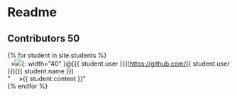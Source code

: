 # Readme 
## Contributors 50

{% for student in site.students %} <br />
  &nbsp;&nbsp;&#187;<img src="{{ student.image }}">{: width="40" }@[{{ student.user }}](https://github.com/{{ student.user }})({{ student.name }}) <br /> 
  "&nbsp;&nbsp;&nbsp;&nbsp;&nbsp;&#187;{{ student.content }}"<br /> 
{% endfor %}

